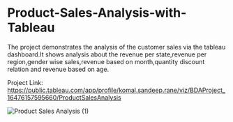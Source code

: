 # Product-Sales-Analysis-with-Tableau
The project demonstrates the analysis of the customer sales via the tableau dashboard.It
shows analysis about the revenue per state,revenue per region,gender wise sales,revenue
based on month,quantity discount relation and revenue based on age.

Project Link: https://public.tableau.com/app/profile/komal.sandeep.rane/viz/BDAProject_16476157595660/ProductSalesAnalysis

![Product Sales Analysis (1)](https://user-images.githubusercontent.com/52834981/166115799-16443efe-acfa-492c-b504-e938f910a589.png)
